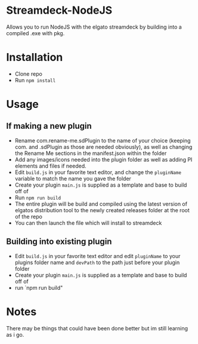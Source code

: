 # Streamdeck-NodeJS
Allows you to run NodeJS with the elgato streamdeck by building into a compiled .exe with pkg.

# Installation
- Clone repo
- Run `npm install` 

# Usage
## If making a new plugin
- Rename com.rename-me.sdPlugin to the name of your choice (keeping com. and .sdPlugin as those are needed obviously), as well as changing the Rename Me sections in the manifest.json within the folder
- Add any images/icons needed into the plugin folder as well as adding PI elements and files if needed.
- Edit `build.js` in your favorite text editor, and change the `pluginName` variable to match the name you gave the folder
- Create your plugin `main.js` is supplied as a template and base to build off of
- Run `npm run build`
- The entire plugin will be build and compiled using the latest version of elgatos distribution tool to the newly created releases folder at the root of the repo
- You can then launch the file which will install to streamdeck

## Building into existing plugin 
- Edit `build.js` in your favorite text editor and edit `pluginName` to your plugins folder name and `devPath` to the path just before your plugin folder
- Create your plugin `main.js` is supplied as a template and base to build off of
- run `npm run build"

# Notes
There may be things that could have been done better but im still learning as i go.